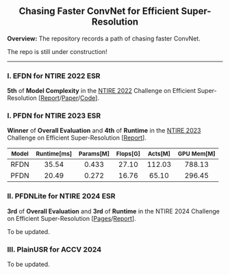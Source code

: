 
## <div align="center"> Chasing Faster ConvNet for Efficient Super-Resolution </div>

**Overview:** The repository records a path of chasing faster ConvNet.

The repo is still under construction!

---

### I. EFDN for NTIRE 2022 ESR

**5th** of **Model Complexity** in the [NTIRE 2022](https://cvlai.net/ntire/2022/) Challenge on Efficient Super-Resolution [[Report](https://openaccess.thecvf.com/content/CVPR2022W/NTIRE/papers/Li_NTIRE_2022_Challenge_on_Efficient_Super-Resolution_Methods_and_Results_CVPRW_2022_paper.pdf)/[Paper](https://arxiv.org/pdf/2204.08759.pdf)/[Code](https://github.com/icandle/EFDN)].

### I. PFDN for NTIRE 2023 ESR

**Winner** of **Overall Evaluation** and **4th** of **Runtime** in the [NTIRE 2023](https://cvlai.net/ntire/2023/) Challenge on Efficient Super-Resolution [[Report](https://openaccess.thecvf.com/content/CVPR2023W/NTIRE/papers/Li_NTIRE_2023_Challenge_on_Efficient_Super-Resolution_Methods_and_Results_CVPRW_2023_paper.pdf)].

| <sub> Model </sub> | <sub> Runtime[ms] </sub> | <sub> Params[M] </sub> | <sub> Flops[G] </sub> |  <sub> Acts[M] </sub> | <sub> GPU Mem[M] </sub> |
|  :----:  | :----:  |  :----:  | :----:  |  :----:  | :----:  |
|  RFDN  | 35.54  |  0.433  | 27.10  |  112.03  | 788.13  |
|  PFDN  | 20.49  |  0.272  | 16.76  |  65.10  | 296.45  |

### II. PFDNLite for NTIRE 2024 ESR

**3rd** of **Overall Evaluation** and **3rd** of **Runtime** in the NTIRE 2024 Challenge on Efficient Super-Resolution [[Pages](https://cvlai.net/ntire/2024/)/[Report](https://openaccess.thecvf.com/content/CVPR2024W/NTIRE/papers/Ren_The_Ninth_NTIRE_2024_Efficient_Super-Resolution_Challenge_Report_CVPRW_2024_paper.pdf)].

To be updated.

### III. PlainUSR for ACCV 2024

To be updated.

